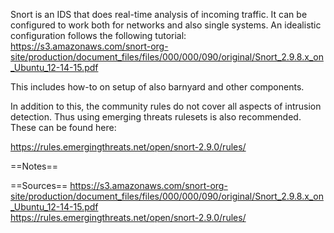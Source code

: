 Snort is an IDS that does real-time analysis of incoming traffic. It can be configured to work both for networks and also single systems. An idealistic configuration follows the following tutorial:
https://s3.amazonaws.com/snort-org-site/production/document_files/files/000/000/090/original/Snort_2.9.8.x_on_Ubuntu_12-14-15.pdf

This includes how-to on setup of also barnyard and other components.

In addition to this, the community rules do not cover all aspects of intrusion detection. Thus using emerging threats rulesets is also recommended. These can be found here:

https://rules.emergingthreats.net/open/snort-2.9.0/rules/

==Notes==

==Sources==
https://s3.amazonaws.com/snort-org-site/production/document_files/files/000/000/090/original/Snort_2.9.8.x_on_Ubuntu_12-14-15.pdf<br>
https://rules.emergingthreats.net/open/snort-2.9.0/rules/
